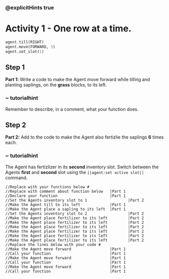 ### @explicitHints true

# Activity 1 - One row at a time. 

```python
agent.till(RIGHT)
agent.move(FORWARD, 5)
agent.set_slot(1)
```

## Step 1
**Part 1:** Write a code to make the Agent move forward while tilling and planting saplings, on the **grass** blocks, to its left.
### ~ tutorialhint 
Remember to describe, in a comment, what your function does.  

## Step 2 
**Part 2:** Add to the code to make the Agent also fertizlie the saplings **6** times each.
### ~ tutorialhint 
The Agent has fertizlizer in its **second** inventory slot. Switch between the Agents **first** and **second** slot using the `||agent:set active slot||`
command.  

```template
//Replace with your functions below #
//Replace with comment about function below   |Part 1   
//Declare your function                       |Part 1
//Set the Agents inventory slot to 1                  |Part 2
//Make the Agent till to its left             |Part 1
//Make the Agent place a sapling to its left  |Part 1
//Set the Agents inventory slot to 2                  |Part 2
//Make the Agent place fertilizer to its left         |Part 2
//Make the Agent place fertilizer to its left         |Part 2
//Make the Agent place fertilizer to its left         |Part 2
//Make the Agent place fertilizer to its left         |Part 2
//Make the Agent place fertilizer to its left         |Part 2
//Make the Agent place fertilizer to its left         |Part 2
//Replace the lines below with your code #    
//Make the Agent move forward                 |Part 1
//Call your function                          |Part 1
//Make the Agent move forward                 |Part 1
//Call your function                          |Part 1
//Make the Agent move forward                 |Part 1
//Call your function                          |Part 1                 
```
